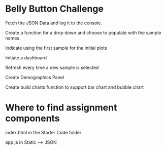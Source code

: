 # Belly Button Challenge

Fetch the JSON Data and log it to the console. 

Create a function for a drop down and choose to populate with the sample names. 

Indicate using the first sample for the initial plots 

Initiate a dashboard 

Refresh every time a new sample is selected

Create Demographics Panel 

Create build charts function to support bar chart and bubble chart

# Where to find assignment components  

index.html in the Starter Code folder 

app.js in Static --> JSON
